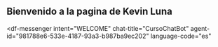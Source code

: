 ## Bienvenido a la pagina de Kevin Luna
<script src="https://www.gstatic.com/dialogflow-console/fast/messenger/bootstrap.js?v=1"></script>
<df-messenger
  intent="WELCOME"
  chat-title="CursoChatBot"
  agent-id="981788e6-533e-4187-93a3-b987ba9ec202"
  language-code="es"
></df-messenger>

